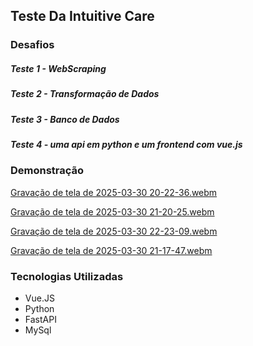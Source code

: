 ## Teste Da Intuitive Care

### Desafios
##### __Teste 1__ - __WebScraping__
##### __Teste 2__ - __Transformação de Dados__
##### __Teste 3__ - __Banco de Dados__
##### __Teste 4__ - __uma api em python e um frontend com vue.js__

### Demonstração

[Gravação de tela de 2025-03-30 20-22-36.webm](https://github.com/user-attachments/assets/3dbaaef1-528e-42ec-a033-73bcde1eb1cd)

[Gravação de tela de 2025-03-30 21-20-25.webm](https://github.com/user-attachments/assets/ef6d0633-a37c-499c-940b-7ba097c30891)

[Gravação de tela de 2025-03-30 22-23-09.webm](https://github.com/user-attachments/assets/a4142af5-e90f-480c-a846-904f1d861183)

[Gravação de tela de 2025-03-30 21-17-47.webm](https://github.com/user-attachments/assets/ba639711-dd54-4ec5-934f-a7e1f1657ed3)

### Tecnologias Utilizadas

- Vue.JS
- Python
- FastAPI
- MySql
